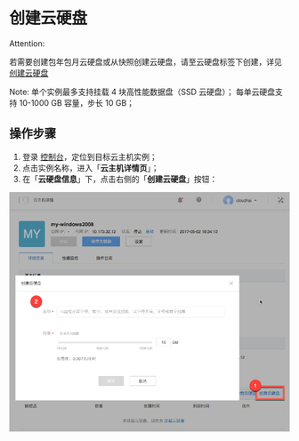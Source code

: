 # 创建云硬盘

<span>Attention:</span><div class="alertContent">若需要创建包年包月云硬盘或从快照创建云硬盘，请至云硬盘标签下创建，详见 [创建云硬盘](../md.html#!平台服务/云硬盘/使用指南/创建云硬盘.md)</div>

<span>Note:</span>
单个实例最多支持挂载 4 块高性能数据盘（SSD 云硬盘）；
每单云硬盘支持 10-1000 GB 容量，步长 10 GB；

## 操作步骤

1. 登录 [控制台](https://c.163.com/dashboard#/m/win/)，定位到目标云主机实例；
2. 点击实例名称，进入「**云主机详情页**」；
3. 在「**云硬盘信息**」下，点击右侧的「**创建云硬盘**」按钮：

![](../../image/使用指南-创建云硬盘.png)

